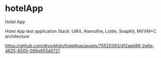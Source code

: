 # hotelApp
Hotel App

Hotel App test application Stack: UIKit, Alamofire, Lottie, SnapKit, MVVM+C architecture



https://github.com/diyorkhdv/hotelApp/assets/75520393/df2aeb86-2e6e-4625-8505-099e655d5721


